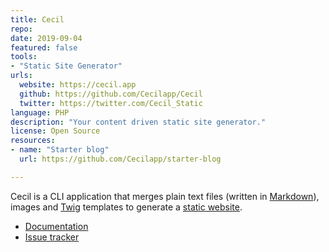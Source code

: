 ```yaml
---
title: Cecil
repo: 
date: 2019-09-04
featured: false
tools:
- "Static Site Generator"
urls:
  website: https://cecil.app
  github: https://github.com/Cecilapp/Cecil
  twitter: https://twitter.com/Cecil_Static
language: PHP
description: "Your content driven static site generator."
license: Open Source
resources:
- name: "Starter blog"
  url: https://github.com/Cecilapp/starter-blog

---
```

Cecil is a CLI application that merges plain text files (written in [Markdown](http://daringfireball.net/projects/markdown/)), images and [Twig](http://twig.sensiolabs.org/) templates to generate a [static website](https://en.wikipedia.org/wiki/Static_web_page).

- [Documentation](https://cecil.app/documentation)
- [Issue tracker](https://github.com/Cecilapp/Cecil/issues)
